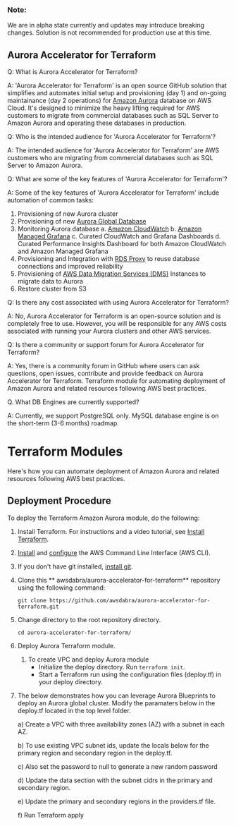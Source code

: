 ### Note: 
We are in alpha state currently and updates may introduce breaking changes. Solution is not recommended for production use at this time.

## Aurora Accelerator for Terraform

Q: What is Aurora Accelerator for Terraform? 

A: 'Aurora Accelerator for Terraform' is an open source GitHub solution that simplifies and automates initial setup and provisioning (day 1) and on-going maintainance (day 2 operations) for [Amazon Aurora](https://aws.amazon.com/rds/aurora/) database on AWS Cloud. It's designed to minimize the heavy lifting required for AWS customers to migrate from commercial databases such as SQL Server to Amazon Aurora and operating these databases in production.


Q: Who is the intended audience for 'Aurora Accelerator for Terraform'? 

A: The intended audience for 'Aurora Accelerator for Terraform' are AWS customers who are migrating from commercial databases such as SQL Server to Amazon Aurora.


Q: What are some of the key features of 'Aurora Accelerator for Terraform'? 

A: Some of the key features of 'Aurora Accelerator for Terraform' include automation of common tasks:
   1. Provisioning of new Aurora cluster
   2. Provisioning of new [Aurora Global Database](https://aws.amazon.com/rds/aurora/global-database/)
   3. Monitoring Aurora database 
   	a. [Amazon CloudWatch](https://aws.amazon.com/cloudwatch/)
   	b. [Amazon Managed Grafana](https://aws.amazon.com/grafana/)
	c. Curated CloudWatch and Grafana Dashboards
	d. Curated Performance Insights Dashboard for both Amazon CloudWatch and Amazon Managed Grafana
   4. Provisioning and Integration with [RDS Proxy](https://aws.amazon.com/rds/proxy/) to reuse database connections and improved reliability
   5. Provisioning of [AWS Data Migration Services (DMS)](https://aws.amazon.com/dms/) Instances to migrate data to Aurora
   6. Restore cluster from S3


Q: Is there any cost associated with using Aurora Accelerator for Terraform? 

A: No, Aurora Accelerator for Terraform is an open-source solution and is completely free to use. However, you will be responsible for any AWS costs associated with running your Aurora clusters and other AWS services.


Q: Is there a community or support forum for Aurora Accelerator for Terraform? 

A: Yes, there is a community forum in GitHub where users can ask questions, open issues, contribute and provide feedback on Aurora Accelerator for Terraform. Terraform module for automating deployment of Amazon Aurora and related resources following AWS best practices.

Q. What DB Engines are currently supported?

A: Currently, we support PostgreSQL only. MySQL database engine is on the short-term (3-6 months) roadmap. 

# Terraform Modules

Here's how you can automate deployment of Amazon Aurora and related resources following AWS best practices.


## Deployment Procedure

To deploy the Terraform Amazon Aurora module, do the following:

1. Install Terraform. For instructions and a video tutorial, see [Install Terraform](https://learn.hashicorp.com/tutorials/terraform/install-cli).

2. [Install](https://docs.aws.amazon.com/cli/latest/userguide/install-cliv2.html) and [configure](https://docs.aws.amazon.com/cli/latest/userguide/cli-configure-quickstart.html) the AWS Command Line Interface (AWS CLI).

3. If you don't have git installed, [install git](https://git-scm.com/book/en/v2/Getting-Started-Installing-Git).

4. Clone this ** awsdabra/aurora-accelerator-for-terraform** repository using the following command:

   `git clone https://github.com/awsdabra/aurora-accelerator-for-terraform.git`

5. Change directory to the root repository directory.

   `cd aurora-accelerator-for-terraform/`


6. Deploy Aurora Terraform module.
   1. To create VPC and deploy Aurora module
      - Initialize the deploy directory. Run `terraform init`.
      - Start a Terraform run using the configuration files (deploy.tf) in your deploy directory. 

7. The below demonstrates how you can leverage Aurora Blueprints to deploy an Aurora global cluster. Modify the paramaters below in the deploy.tf located in the top level folder. 

	a) Create a VPC with three availability zones (AZ) with a subnet in each AZ. 

	b) To use existing VPC subnet ids, update the locals below for the primary region and secondary region in the deploy.tf.   

	c) Also set the password to null to generate a new random password

	d) Update the data section with the subnet cidrs in the primary and secondary region. 

	e) Update the primary and secondary regions in the providers.tf file.  

	f) Run Terraform apply



